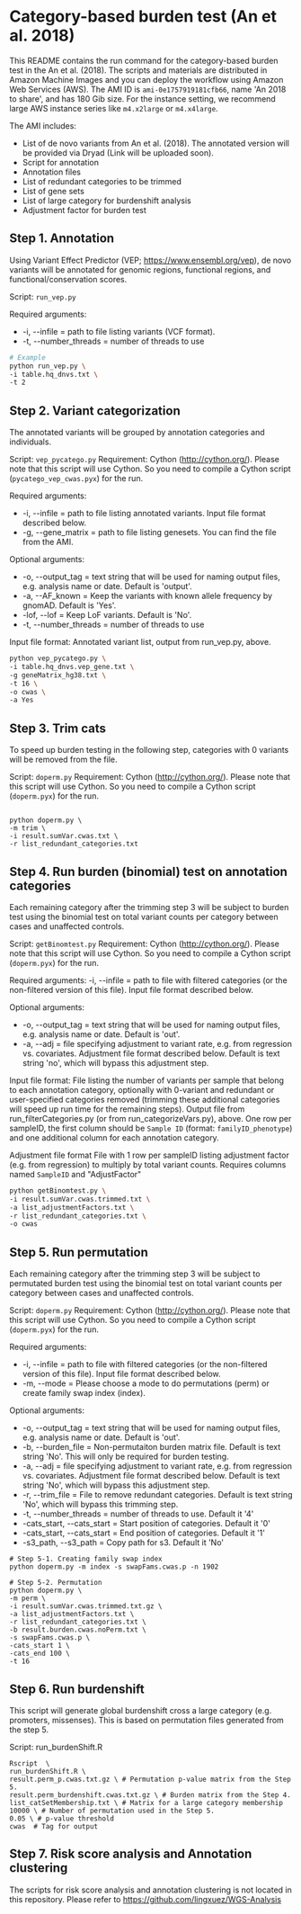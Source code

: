 # Category-based burden test (An et al. 2018)

This README contains the run command for the category-based burden test in the An et al. (2018). The scripts and materials are distributed in Amazon Machine Images and you can deploy the workflow using Amazon Web Services (AWS). The AMI ID is `ami-0e1757919181cfb66`, name 'An 2018 to share', and has 180 Gib size. For the instance setting, we recommend large AWS instance series like `m4.x2large` or `m4.x4large`.

The AMI includes:

- List of de novo variants from An et al. (2018). The annotated version will be provided via Dryad (Link will be uploaded soon).
- Script for annotation
- Annotation files
- List of redundant categories to be trimmed
- List of gene sets 
- List of large category for burdenshift analysis
- Adjustment factor for burden test 

## Step 1. Annotation

Using Variant Effect Predictor (VEP; https://www.ensembl.org/vep), de novo variants will be annotated for genomic regions, functional regions, and functional/conservation scores.

Script: `run_vep.py`

Required arguments:

- -i, --infile = path to file listing variants (VCF format).
- -t, --number_threads = number of threads to use

```bash
# Example
python run_vep.py \
-i table.hq_dnvs.txt \
-t 2
```

## Step 2. Variant categorization

The annotated variants will be grouped by annotation categories and individuals. 

Script: `vep_pycatego.py`
Requirement: Cython (http://cython.org/). Please note that this script will use Cython. So you need to compile a Cython script (`pycatego_vep_cwas.pyx`) for the run.


Required arguments:

- -i, --infile = path to file listing annotated variants. Input file format described below.
- -g, --gene_matrix = path to file listing genesets. You can find the file from the AMI.

Optional arguments:

- -o, --output_tag = text string that will be used for naming output files, e.g. analysis name or date. Default is 'output'.
- -a, --AF_known = Keep the variants with known allele frequency by gnomAD. Default is 'Yes'.
- -lof, --lof = Keep LoF variants. Default is 'No'.
- -t, --number_threads = number of threads to use

Input file format:
Annotated variant list, output from run_vep.py, above.

```bash
python vep_pycatego.py \
-i table.hq_dnvs.vep_gene.txt \
-g geneMatrix_hg38.txt \
-t 16 \
-o cwas \
-a Yes
```

## Step 3. Trim cats

To speed up burden testing in the following step, categories with 0 variants will be removed from the file.

Script: `doperm.py`
Requirement: Cython (http://cython.org/). Please note that this script will use Cython. So you need to compile a Cython script (`doperm.pyx`) for the run.

```

python doperm.py \
-m trim \
-i result.sumVar.cwas.txt \
-r list_redundant_categories.txt

```

## Step 4. Run burden (binomial) test on annotation categories

Each remaining category after the trimming step 3 will be subject to burden test using the binomial test on total variant counts per category between cases and unaffected controls. 

Script: `getBinomtest.py`
Requirement: Cython (http://cython.org/). Please note that this script will use Cython. So you need to compile a Cython script (`doperm.pyx`) for the run.

Required arguments:
-i, --infile = path to file with filtered categories (or the non-filtered version of this file). Input file format described below.

Optional arguments:

- -o, --output_tag = text string that will be used for naming output files, e.g. analysis name or date. Default is 'out'.
- -a, --adj = file specifying adjustment to variant rate, e.g. from regression vs. covariates. Adjustment file format described below. Default is text string 'no', which will bypass this adjustment step.

Input file format:
File listing the number of variants per sample that belong to each annotation category, optionally with 0-variant and redundant or user-specified categories removed (trimming these additional categories will speed up run time for the remaining steps). Output file from run_filterCategories.py (or from run_categorizeVars.py), above. One row per sampleID, the first column should be `Sample ID` (format: `familyID_phenotype`) and one additional column for each annotation category.

Adjustment file format
File with 1 row per sampleID listing adjustment factor (e.g. from regression) to multiply by total variant counts. Requires columns named `SampleID` and "AdjustFactor"

```bash
python getBinomtest.py \
-i result.sumVar.cwas.trimmed.txt \
-a list_adjustmentFactors.txt \
-r list_redundant_categories.txt \
-o cwas
```



## Step 5. Run permutation

Each remaining category after the trimming step 3 will be subject to permutated burden test using the binomial test on total variant counts per category between cases and unaffected controls.

Script: `doperm.py`
Requirement: Cython (http://cython.org/). Please note that this script will use Cython. So you need to compile a Cython script (`doperm.pyx`) for the run.

Required arguments:

- -i, --infile = path to file with filtered categories (or the non-filtered version of this file). Input file format described below.
- -m, --mode = Please choose a mode to do permutations (perm) or create family swap index (index). 

Optional arguments:

- -o, --output_tag = text string that will be used for naming output files, e.g. analysis name or date. Default is 'out'.
- -b, --burden_file = Non-permutaiton burden matrix file. Default is text string 'No'. This will only be required for burden testing.
- -a, --adj = file specifying adjustment to variant rate, e.g. from regression vs. covariates. Adjustment file format described below. Default is text string 'No', which will bypass this adjustment step.
- -r, --trim_file = File to remove redundant categories. Default is text string 'No', which will bypass this trimming step.
- -t, --number_threads = number of threads to use. Default it '4'
- -cats_start, --cats_start = Start position of categories. Default it '0'
- -cats_start, --cats_start = End position of categories. Default it '1'
- -s3_path, --s3_path = Copy path for s3. Default it 'No'


```
# Step 5-1. Creating family swap index
python doperm.py -m index -s swapFams.cwas.p -n 1902

# Step 5-2. Permutation
python doperm.py \
-m perm \
-i result.sumVar.cwas.trimmed.txt.gz \
-a list_adjustmentFactors.txt \
-r list_redundant_categories.txt \
-b result.burden.cwas.noPerm.txt \
-s swapFams.cwas.p \
-cats_start 1 \
-cats_end 100 \
-t 16
```

## Step 6. Run burdenshift

This script will generate global burdenshift cross a large category (e.g. promoters, missenses). This is based on permutation files generated from the step 5. 

Script: run_burdenShift.R

```
Rscript  \
run_burdenShift.R \
result.perm_p.cwas.txt.gz \ # Permutation p-value matrix from the Step 5.
result.perm_burdenshift.cwas.txt.gz \ # Burden matrix from the Step 4.
list_catSetMembership.txt \ # Matrix for a large category membership
10000 \ # Number of permutation used in the Step 5.
0.05 \ # p-value threshold
cwas  # Tag for output
```

## Step 7. Risk score analysis and Annotation clustering 

The scripts for risk score analysis and annotation clustering is not located in this repository. Please refer to https://github.com/lingxuez/WGS-Analysis

